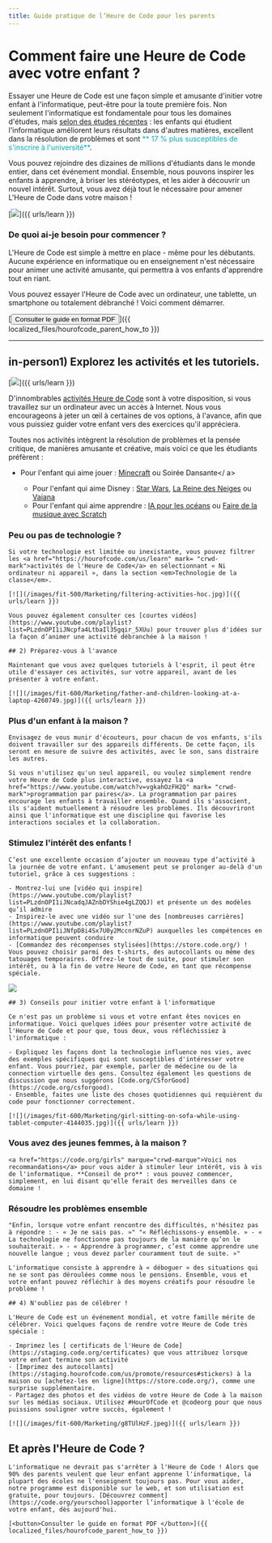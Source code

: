 ```yaml
---
title: Guide pratique de l’Heure de Code pour les parents
---
```


# Comment faire une Heure de Code avec votre enfant ? 

Essayer une Heure de Code est une façon simple et amusante d'initier votre enfant à l'informatique, peut-être pour la toute première fois. Non seulement l'informatique est fondamentale pour tous les domaines d'études, mais [selon des études récentes](https://medium.com/@codeorg/cs-helps-students-outperform-in-school-college-and-workplace-66dd64a69536) : les enfants qui étudient l'informatique améliorent leurs résultats dans d'autres matières, excellent dans la résolution de problèmes et sont <font color = "00adbc">** 17 % plus susceptibles de s'inscrire à l'université**</font>. 

Vous pouvez rejoindre des dizaines de millions d'étudiants dans le monde entier, dans cet événement mondial. Ensemble, nous pouvons inspirer les enfants à apprendre, à briser les stéréotypes, et les aider à découvrir un nouvel intérêt. Surtout, vous avez déjà tout le nécessaire pour amener L'Heure de Code dans votre maison !

[![](/images/fit-600/Marketing/mother-helping-her-daughter-use-a-laptop-4260325.jpg)]({{ urls/learn }})

<h3>De quoi ai-je besoin pour commencer ?</h3>

L'Heure de Code est simple à mettre en place - même pour les débutants. Aucune expérience en informatique ou en enseignement n'est nécessaire pour animer une activité amusante, qui permettra à vos enfants d'apprendre tout en riant.

Vous pouvez essayer l'Heure de Code avec un ordinateur, une tablette, un smartphone ou totalement débranché ! Voici comment démarrer. 

[<button>Consulter le guide en format PDF </button>]({{ localized_files/hourofcode_parent_how_to }})

* * *

## in-person1) Explorez les activités et les tutoriels.

[![](/images/fit-600/tutorials.png)]({{ urls/learn }})

D'innombrables [activités Heure de Code](https://hourofcode.com/us/learn) sont à votre disposition, si vous travaillez sur un ordinateur avec un accès à Internet. Nous vous encourageons à jeter un œil à certaines de vos options, à l'avance, afin que vous puissiez guider votre enfant vers des exercices qu'il appréciera.

Toutes nos activités intègrent la résolution de problèmes et la pensée critique, de manières amusante et créative, mais voici ce que les étudiants préfèrent :

- Pour l'enfant qui aime jouer : [Minecraft](https://code.org/minecraft) ou Soirée Dansante</ a> </li> 
    
    - Pour l'enfant qui aime Disney : [Star Wars](https://code.org/starwars), <a href = "https://studio.code.org/s/frozen/stage / 1 / puzzle / 1 ">La Reine des Neiges</a> ou [Vaiana](https://partners.disney.com/hour-of-code?cds&cmp=vanity%7Cnatural%7Cus%7Cmoanahoc%7C) 
    - Pour l'enfant qui aime apprendre : [IA pour les océans](https://code.org/oceans) ou <a href = "https://scratch.mit.edu/projects/editor /? tutorial = music & utm_source = codeorg ">Faire de la musique avec Scratch</a> </ul>

<h3>Peu ou pas de technologie ?</h3>

    
    Si votre technologie est limitée ou inexistante, vous pouvez filtrer les <a href="https://hourofcode.com/us/learn" mark= "crwd-mark">activités de l'Heure de Code</a> en sélectionnant « Ni ordinateur ni appareil », dans la section <em>Technologie de la classe</em>. 
    
    [![](/images/fit-500/Marketing/filtering-activities-hoc.jpg)]({{ urls/learn }})
    
    Vous pouvez également consulter ces [courtes vidéos](https://www.youtube.com/playlist?list=PLzdnOPI1iJNcpfa4LtbaIl35gqir_5XUu) pour trouver plus d'idées sur la façon d’animer une activité débranchée à la maison ! 
    
    ## 2) Préparez-vous à l'avance
    
    Maintenant que vous avez quelques tutoriels à l'esprit, il peut être utile d'essayer ces activités, sur votre appareil, avant de les présenter à votre enfant.
    
    [![](/images/fit-600/Marketing/father-and-children-looking-at-a-laptop-4260749.jpg)]({{ urls/learn }})

<h3>Plus d'un enfant à la maison ?</h3>

    
    Envisagez de vous munir d'écouteurs, pour chacun de vos enfants, s'ils doivent travailler sur des appareils différents. De cette façon, ils seront en mesure de suivre des activités, avec le son, sans distraire les autres. 
    
    Si vous n'utilisez qu'un seul appareil, ou voulez simplement rendre votre Heure de Code plus interactive, essayez la <a href="https://www.youtube.com/watch?v=vgkahOzFH2Q" mark= "crwd-mark">programmation par paires</a>. La programmation par paires encourage les enfants à travailler ensemble. Quand ils s'associent, ils s'aident mutuellement à résoudre les problèmes. Ils découvriront ainsi que l'informatique est une discipline qui favorise les interactions sociales et la collaboration.

<h3>Stimulez l'intérêt des enfants ! </h3>

    
    C’est une excellente occasion d’ajouter un nouveau type d’activité à la journée de votre enfant. L'amusement peut se prolonger au-delà d'un tutoriel, grâce à ces suggestions : 
    
    - Montrez-lui une [vidéo qui inspire](https://www.youtube.com/playlist?list=PLzdnOPI1iJNcadqJAZnbDYShie4gLZQQJ) et présente un des modèles qu’il admire 
    - Inspirez-le avec une vidéo sur l'une des [nombreuses carrières](https://www.youtube.com/playlist?list=PLzdnOPI1iJNfpD8i4Sx7U0y2MccnrNZuP) auxquelles les compétences en informatique peuvent conduire  
    - [Commandez des récompenses stylisées](https://store.code.org/) ! Vous pouvez choisir parmi des t-shirts, des autocollants ou même des tatouages temporaires. Offrez-le tout de suite, pour stimuler son intérêt, ou à la fin de votre Heure de Code, en tant que récompense spéciale. 
    
    

<a href="https://store.code.org/" target="_blank"><img src="/images/fit-500/Marketing/hourofcodestore.jpg"></a>

    
    ## 3) Conseils pour initier votre enfant à l'informatique
    
    Ce n'est pas un problème si vous et votre enfant êtes novices en informatique. Voici quelques idées pour présenter votre activité de l'Heure de Code et pour que, tous deux, vous réfléchissiez à l'informatique : 
    
    - Expliquez les façons dont la technologie influence nos vies, avec des exemples spécifiques qui sont susceptibles d'intéresser votre enfant. Vous pourriez, par exemple, parler de médecine ou de la connection virtuelle des gens. Consultez également les questions de discussion que nous suggérons [Code.org/CSforGood](https://code.org/csforgood). 
    - Ensemble, faites une liste des choses quotidiennes qui requièrent du code pour fonctionner correctement.
    
    [![](/images/fit-600/Marketing/girl-sitting-on-sofa-while-using-tablet-computer-4144035.jpg)]({{ urls/learn }})

<h3>Vous avez des jeunes femmes, à la maison ?
</h3>

    
    <a href="https://code.org/girls" marque="crwd-marque">Voici nos recommandations</a> pour vous aider à stimuler leur intérêt, vis à vis de l'informatique. **Conseil de pro** : vous pouvez commencer, simplement, en lui disant qu'elle ferait des merveilles dans ce domaine ! 

<h3>Résoudre les problèmes ensemble</h3>

    
    "Enfin, lorsque votre enfant rencontre des difficultés, n'hésitez pas à répondre : - « Je ne sais pas. »" "« Réfléchissons-y ensemble. » - « La technologie ne fonctionne pas toujours de la manière qu’on le souhaiterait. » - « Apprendre à programmer, c’est comme apprendre une nouvelle langue ; vous devez parler couramment tout de suite. »" 
    
    L'informatique consiste à apprendre à « déboguer » des situations qui ne se sont pas déroulées comme nous le pensions. Ensemble, vous et votre enfant pouvez réfléchir à des moyens créatifs pour résoudre le problème ! 
    
    ## 4) N'oubliez pas de célébrer !
    
    L'Heure de Code est un événement mondial, et votre famille mérite de célébrer. Voici quelques façons de rendre votre Heure de Code très spéciale : 
    
    - Imprimez les [ certificats de l'Heure de Code](https://staging.code.org/certificates) que vous attribuez lorsque votre enfant termine son activité 
    - [Imprimez des autocollants](https://staging.hourofcode.com/us/promote/resources#stickers) à la maison ou [achetez-les en ligne](https://store.code.org/), comme une surprise supplémentaire. 
    - Partagez des photos et des vidéos de votre Heure de Code à la maison sur les médias sociaux. Utilisez #HourOfCode et @codeorg pour que nous puissions souligner votre succès, également ! 
    
    [![](/images/fit-600/Marketing/g8TUlHzF.jpeg)]({{ urls/learn }})

<h2>Et après l'Heure de Code ?</h2>

    
    L'informatique ne devrait pas s'arrêter à l'Heure de Code ! Alors que 90% des parents veulent que leur enfant apprenne l'informatique, la plupart des écoles ne l'enseignent toujours pas. Pour vous aider, notre programme est disponible sur le web, et son utilisation est gratuite, pour toujours. [Découvrez comment](https://code.org/yourschool)apporter l’informatique à l'école de votre enfant, dès aujourd'hui. 
    
    [<button>Consulter le guide en format PDF </button>]({{ localized_files/hourofcode_parent_how_to }})